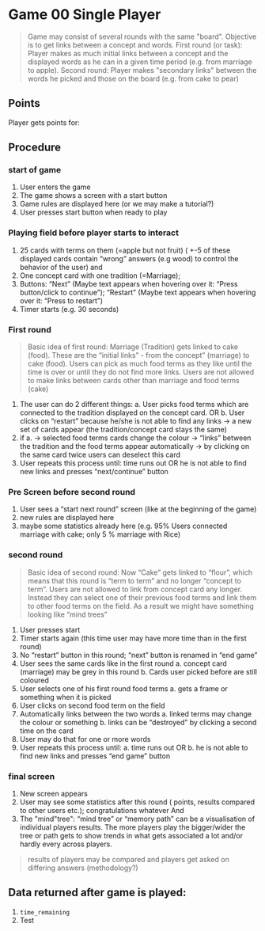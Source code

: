 # Game 00 Single Player

> Game may consist of several rounds with the same "board". Objective is to get links between a concept and words.
First round (or task): Player makes as much initial links between a concept and the displayed words as he can in a given time period (e.g. from marriage to apple).
Second round: Player makes "secondary links" between the words he picked and those on the board (e.g. from cake to pear)


## Points

Player gets points for:

## Procedure

### start of game
1. User enters the game
2. The game shows a screen with a start button
3. Game rules are displayed here (or we may make a tutorial?)
4. User presses start button when ready to play

### Playing field before player starts to interact

1. 25 cards with terms on them (=apple but not fruit)
( +-5 of these displayed cards contain “wrong” answers (e.g wood) to control the
 behavior of the user)
and
2. One concept card with one tradition (=Marriage);
3. Buttons: “Next” (Maybe text appears when hovering over it: “Press button/click to continue”); “Restart” (Maybe text appears when hovering over it: “Press to restart”)
4. Timer starts (e.g. 30 seconds)

### First round

>Basic idea of first round: Marriage (Tradition) gets linked to cake (food). These are the “initial links” - from the concept” (marriage) to cake (food). Users can pick as much food terms as they like until the time is over or until they do not find more links. Users are not allowed to make links between cards other than marriage and food terms (cake)

1. The user can do 2 different things:
a. User picks food terms which are connected to the tradition displayed on the concept card.
    OR
b. User clicks on “restart” because he/she is not able to find any links → a new set of cards appear (the tradition/concept card stays the same)
2. if a. → selected food terms cards change the colour
                   → “links” between the tradition and the food terms appear automatically
       → by clicking on the same card twice users can deselect this card
3. User repeats this process until:
time runs out
    OR
he is not able to find new links and presses “next/continue” button

### Pre Screen before second round

1. User sees a “start next round” screen (like at the beginning of the game)
2. new rules are displayed here
3. maybe some statistics already here (e.g. 95% Users connected marriage with cake; only 5 % marriage with Rice)

### second round

>Basic idea of second round: Now “Cake” gets linked to “flour”, which means that this round is “term to term” and no longer “concept to term”. Users are not allowed to link from concept card any longer. Instead they can select one of their previous food terms and link them to other food terms on the field. As a result we might have something looking like “mind trees”

1. User presses start
2. Timer starts again (this time user may have more time than in the first round)
3. No “restart” button in this round; “next” button is renamed in “end game”
4. User sees the same cards like in the first round
a. concept card (marriage) may be grey in this round
b. Cards user picked before are still coloured
5. User selects one of his first round food terms
a. gets a frame or something when it is picked
6. User clicks on second food term on the field
7. Automatically links between the two words
a. linked terms may change the colour or something
b. links can be “destroyed” by clicking a second time on the card
8. User may do that for one or more words
9. User repeats this process until:
a. time runs out
    OR
b. he is not able to find new links and presses “end game” button

### final screen
1. New screen appears
2. User may see some statistics after this round ( points, results compared to other users etc.); congratulations whatever
And
3. The "mind"tree": “mind tree” or “memory path” can be a visualisation of individual players results. The more players play the bigger/wider the tree or path gets to show trends in what gets associated a lot and/or hardly every across players.

> results of players may be compared and players get asked on differing answers (methodology?)

## Data returned after game is played:

1. `time_remaining`
2. Test
